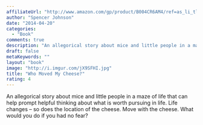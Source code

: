 ```yaml
---
affiliateUrl: "http://www.amazon.com/gp/product/B004CR6AM4/ref=as_li_tl?ie=UTF8&camp=1789&creative=390957&creativeASIN=B004CR6AM4&linkCode=as2&tag=jaktre-20&linkId=LLKKJ5Z4YZ6SIGLZ"
author: "Spencer Johnson"
date: "2014-04-20"
categories:
  - "Book"
comments: true
description: "An allegorical story about mice and little people in a maze of life that can help prompt helpful thinking about what is worth pursuing in life. Life c"
draft: false
metaKeywords: ""
layout: "book"
image: "http://i.imgur.com/jX9SFHI.jpg"
title: "Who Moved My Cheese?"
rating: 4
---
```


An allegorical story about mice and little people in a maze of life that can help prompt helpful thinking about what is worth pursuing in life. Life changes – so does the location of the cheese. Move with the cheese. What would you do if you had no fear?
